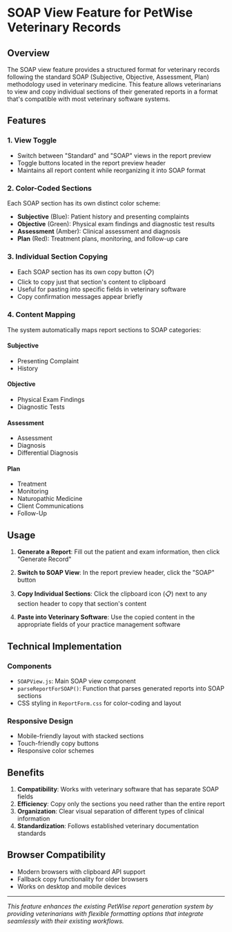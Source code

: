 # SOAP View Feature for PetWise Veterinary Records

## Overview

The SOAP view feature provides a structured format for veterinary records following the standard SOAP (Subjective, Objective, Assessment, Plan) methodology used in veterinary medicine. This feature allows veterinarians to view and copy individual sections of their generated reports in a format that's compatible with most veterinary software systems.

## Features

### 1. **View Toggle**
- Switch between "Standard" and "SOAP" views in the report preview
- Toggle buttons located in the report preview header
- Maintains all report content while reorganizing it into SOAP format

### 2. **Color-Coded Sections**
Each SOAP section has its own distinct color scheme:
- **Subjective** (Blue): Patient history and presenting complaints
- **Objective** (Green): Physical exam findings and diagnostic test results  
- **Assessment** (Amber): Clinical assessment and diagnosis
- **Plan** (Red): Treatment plans, monitoring, and follow-up care

### 3. **Individual Section Copying**
- Each SOAP section has its own copy button (📋)
- Click to copy just that section's content to clipboard
- Useful for pasting into specific fields in veterinary software
- Copy confirmation messages appear briefly

### 4. **Content Mapping**

The system automatically maps report sections to SOAP categories:

#### Subjective
- Presenting Complaint
- History

#### Objective  
- Physical Exam Findings
- Diagnostic Tests

#### Assessment
- Assessment
- Diagnosis
- Differential Diagnosis

#### Plan
- Treatment
- Monitoring
- Naturopathic Medicine
- Client Communications
- Follow-Up

## Usage

1. **Generate a Report**: Fill out the patient and exam information, then click "Generate Record"

2. **Switch to SOAP View**: In the report preview header, click the "SOAP" button

3. **Copy Individual Sections**: Click the clipboard icon (📋) next to any section header to copy that section's content

4. **Paste into Veterinary Software**: Use the copied content in the appropriate fields of your practice management software

## Technical Implementation

### Components
- `SOAPView.js`: Main SOAP view component
- `parseReportForSOAP()`: Function that parses generated reports into SOAP sections
- CSS styling in `ReportForm.css` for color-coding and layout

### Responsive Design
- Mobile-friendly layout with stacked sections
- Touch-friendly copy buttons
- Responsive color schemes

## Benefits

1. **Compatibility**: Works with veterinary software that has separate SOAP fields
2. **Efficiency**: Copy only the sections you need rather than the entire report
3. **Organization**: Clear visual separation of different types of clinical information
4. **Standardization**: Follows established veterinary documentation standards

## Browser Compatibility

- Modern browsers with clipboard API support
- Fallback copy functionality for older browsers
- Works on desktop and mobile devices

---

*This feature enhances the existing PetWise report generation system by providing veterinarians with flexible formatting options that integrate seamlessly with their existing workflows.* 